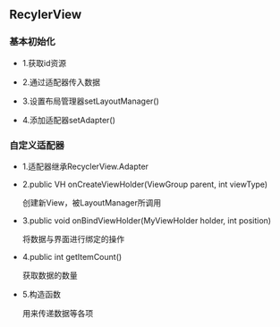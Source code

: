 ## RecylerView


### 基本初始化

- 1.获取id资源

- 2.通过适配器传入数据

- 3.设置布局管理器setLayoutManager()

- 4.添加适配器setAdapter()


### 自定义适配器



- 1.适配器继承RecyclerView.Adapter<VH extends ViewHolder>

    
- 2.public VH onCreateViewHolder(ViewGroup parent, int viewType)

    创建新View，被LayoutManager所调用
    
- 3.public void onBindViewHolder(MyViewHolder holder, int position)

    将数据与界面进行绑定的操作
    
- 4.public int getItemCount()

    获取数据的数量

- 5.构造函数
    
    用来传递数据等各项
    

